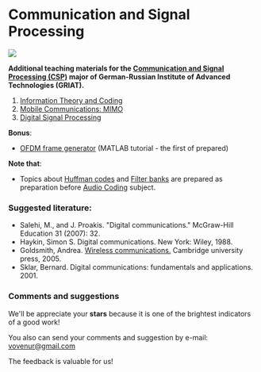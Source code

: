 # Communication and Signal Processing 

![](https://griat.kai.ru/documents/11766/5832734/GRIAT_Logo_small.png/b7879498-3575-4797-b725-f0e7eef9103e?t=1489845157157)


**Additional teaching materials for the [Communication and Signal Processing (CSP)](https://griat.kai.ru/communications-and-signal-processing) major of German-Russian Institute of Advanced Technologies (GRIAT).** 

1. [Information Theory and Coding](https://github.com/kirlf/CSP/blob/master/Different/Coding_Theory/README.md)
2. [Mobile Communications: MIMO](https://github.com/kirlf/CSP/blob/master/MIMO/README.md)
3. [Digital Signal Processing](https://github.com/kirlf/CSP/blob/master/Different/DSP/README.md)

**Bonus**:
- [OFDM frame generator](https://github.com/kirlf/CSP/blob/master/Different/OFDM/README.md) (MATLAB tutorial - the first of prepared)
    
**Note that**: 

- Topics about [Huffman codes](https://nbviewer.jupyter.org/format/slides/gist/kirlf/2eb242f225f9bfed4ecbfc8e1e2f5f71/Huffman%20codes.ipynb#/) and [Filter banks](https://github.com/kirlf/CSP/blob/master/Different/DSP/FB.md) are prepared as preparation before [Audio Coding](https://www.tu-ilmenau.de/mt/lehrveranstaltungen/lehre-fuer-master-mt/audio-coding/) subject.

### Suggested literature:

   * Salehi, M., and J. Proakis. "Digital communications." McGraw-Hill Education 31 (2007): 32.
   * Haykin, Simon S. Digital communications. New York: Wiley, 1988.
   * Goldsmith, Andrea. [Wireless communications.](http://wsl.stanford.edu/~andrea/Wireless/Book.pdf) Cambridge university press, 2005.
   * Sklar, Bernard. Digital communications: fundamentals and applications. 2001.
   
### Comments and suggestions

We'll be appreciate your **stars** because it is one of the brightest indicators of a good work!

You also can send your comments and suggestion by e-mail: vovenur@gmail.com

The feedback is valuable for us!

